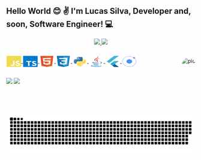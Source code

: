 ## Hello World :blush: :v: I'm Lucas Silva, Developer and, soon, Software Engineer! :computer:

<div align="center">
  <a href="https://github.com/lucaaas">
    <img height="150em" src="https://github-readme-stats.vercel.app/api?username=lucaaas&count_private=true&show_icons=true&theme=gruvbox&include_all_commits=true"/>
    <img height="150em" src="https://github-readme-streak-stats.herokuapp.com/?user=lucaaas&theme=dark"/>
</div>
  
<div style="display: inline_block; margin-top:10px"><br>
  <img align="center" alt="js" height="30" width="40" src="https://raw.githubusercontent.com/devicons/devicon/master/icons/javascript/javascript-plain.svg"/>
  <img align="center" alt="ts" height="30" width="40" src="https://raw.githubusercontent.com/devicons/devicon/master/icons/typescript/typescript-plain.svg"/>
  <img align="center" alt="HTML" height="30" width="40" src="https://raw.githubusercontent.com/devicons/devicon/master/icons/html5/html5-original.svg"/>
  <img align="center" alt="CSS" height="30" width="40" src="https://raw.githubusercontent.com/devicons/devicon/master/icons/css3/css3-original.svg"/>
  <img align="center" alt="Python" height="30" width="40" src="https://raw.githubusercontent.com/devicons/devicon/master/icons/python/python-original.svg"/>
  <img align="center" alt="Java" height="30" width="40" src="https://raw.githubusercontent.com/devicons/devicon/master/icons/java/java-original.svg"/>
  <img align="center" alt="Flutter" height="30" width="40" src="https://raw.githubusercontent.com/devicons/devicon/master/icons/flutter/flutter-original.svg"/>
  <img align="center" alt="Ionic" height="30" width="40" src="https://raw.githubusercontent.com/devicons/devicon/master/icons/ionic/ionic-original.svg"/>
  <img align="right" alt="pic" height="150" style="border-radius:50px; margin-top: 5px" src="https://i.pinimg.com/originals/93/fb/37/93fb37d68cacc9605d7df0bc62a902e3.gif"/> 
</div>
  
  ##
 
<div> 
  <a href = "mailto:lucasoliveira2306@gmail.com"><img src="https://img.shields.io/badge/-Gmail-%23333?style=for-the-badge&logo=gmail&logoColor=white" target="_blank"></a>
  <a href="www.linkedin.com/in/lucaaas" target="_blank"><img src="https://img.shields.io/badge/-LinkedIn-%230077B5?style=for-the-badge&logo=linkedin&logoColor=white" target="_blank"></a> 
 
  ![Snake animation](https://github.com/lucaaas/lucaaas/blob/output/github-contribution-grid-snake.svg)
 
</div>
